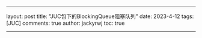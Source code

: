 ---

layout: post
title: "JUC包下的BlockingQueue阻塞队列"
date: 2023-4-12
tags: [JUC]
comments: true
author: jackyrwj
toc: true

---